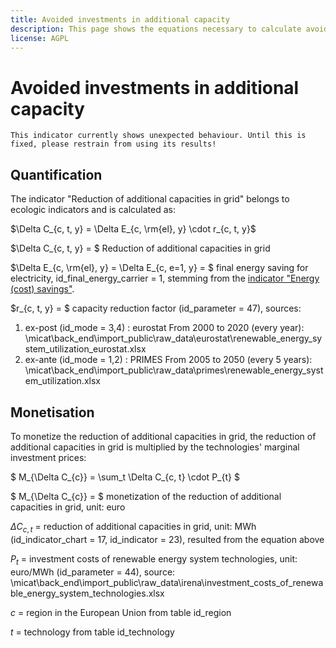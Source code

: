 ```yaml
---
title: Avoided investments in additional capacity
description: This page shows the equations necessary to calculate avoided investments in additional capacity due to energy efficiency.
license: AGPL
---
```


<!--
© 2023 Fraunhofer-Gesellschaft e.V., München

SPDX-License-Identifier: AGPL-3.0-or-later
-->

Avoided investments in additional capacity
=

```{warning}
This indicator currently shows unexpected behaviour. Until this is fixed, please restrain from using its results!
```

Quantification
-

The indicator "Reduction of additional capacities in grid" belongs to ecologic indicators and is calculated as: 

$\Delta C_{c, t, y} = \Delta E_{c, \rm{el}, y} \cdot r_{c, t, y}$

$\Delta C_{c, t, y} = $  Reduction of additional capacities in grid

$\Delta E_{c, \rm{el}, y} = \Delta E_{c, e=1, y} = $  final energy saving for electricity, id_final_energy_carrier = 1, 
stemming from the [indicator "Energy (cost) savings"](../ecologic_indicators/PEC_FEC_savings.md).

$r_{c, t, y} = $  capacity reduction factor (id_parameter = 47), sources: 
1) ex-post (id_mode = 3,4) : eurostat From 2000 to 2020 (every year): \micat\back_end\import_public\raw_data\eurostat\renewable_energy_system_utilization_eurostat.xlsx
2) ex-ante (id_mode = 1,2) : PRIMES From 2005 to 2050 (every 5 years): \micat\back_end\import_public\raw_data\primes\renewable_energy_system_utilization.xlsx

Monetisation
-

To monetize the reduction of additional capacities in grid, the reduction of additional capacities in grid is multiplied by the technologies' marginal investment prices:

$ M_{\Delta C_{c}} = \sum_t \Delta C_{c, t} \cdot P_{t} $     

$ M_{\Delta C_{c}} = $ monetization of the reduction of additional capacities in grid, unit: euro

$\Delta C_{c, t}$ = reduction of additional capacities in grid, unit: MWh (id_indicator_chart = 17, id_indicator = 23), resulted from the equation above

$P_{t}$ = investment costs of renewable energy system technologies, unit: euro/MWh (id_parameter = 44), source: \micat\back_end\import_public\raw_data\irena\investment_costs_of_renewable_energy_system_technologies.xlsx

$c$ = region in the European Union from table id_region

$t$ = technology from table id_technology